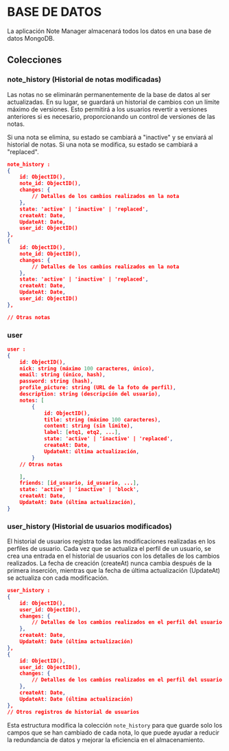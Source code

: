 
# BASE DE DATOS

La aplicación Note Manager almacenará todos los datos en una base de datos MongoDB.

## Colecciones

### note_history (Historial de notas modificadas)

Las notas no se eliminarán permanentemente de la base de datos al ser actualizadas. En su lugar, se guardará un historial de cambios con un límite máximo de versiones. Esto permitirá a los usuarios revertir a versiones anteriores si es necesario, proporcionando un control de versiones de las notas.

Si una nota se elimina, su estado se cambiará a "inactive" y se enviará al historial de notas. Si una nota se modifica, su estado se cambiará a "replaced".

```JSON
note_history :
{
    id: ObjectID(),
    note_id: ObjectID(),
    changes: {
        // Detalles de los cambios realizados en la nota
    },
    state: 'active' | 'inactive' | 'replaced',
    createAt: Date,
    UpdateAt: Date,
    user_id: ObjectID()
},
{
    id: ObjectID(),
    note_id: ObjectID(),
    changes: {
        // Detalles de los cambios realizados en la nota
    },
    state: 'active' | 'inactive' | 'replaced',
    createAt: Date,
    UpdateAt: Date,
    user_id: ObjectID()
},

// Otras notas
```

### user

```JSON
user :
{
    id: ObjectID(),
    nick: string (máximo 100 caracteres, único),
    email: string (único, hash),
    password: string (hash),
    profile_picture: string (URL de la foto de perfil),
    description: string (descripción del usuario),
    notes: [
        {
            id: ObjectID(),
            title: string (máximo 100 caracteres),
            content: string (sin límite),
            label: [etq1, etq2, ...],
            state: 'active' | 'inactive' | 'replaced',
            createAt: Date,
            UpdateAt: última actualización,
        }
    // Otras notas

    ],
    friends: [id_usuario, id_usuario, ...],
    state: 'active' | 'inactive' | 'block',
    createAt: Date,
    UpdateAt: Date (última actualización),
}
```

### user_history (Historial de usuarios modificados)

El historial de usuarios registra todas las modificaciones realizadas en los perfiles de usuario. Cada vez que se actualiza el perfil de un usuario, se crea una entrada en el historial de usuarios con los detalles de los cambios realizados. La fecha de creación (createAt) nunca cambia después de la primera inserción, mientras que la fecha de última actualización (UpdateAt) se actualiza con cada modificación.

```JSON
user_history :
{
    id: ObjectID(),
    user_id: ObjectID(),
    changes: {
        // Detalles de los cambios realizados en el perfil del usuario
    },
    createAt: Date,
    UpdateAt: Date (última actualización)
},
{
    id: ObjectID(),
    user_id: ObjectID(),
    changes: {
        // Detalles de los cambios realizados en el perfil del usuario
    },
    createAt: Date,
    UpdateAt: Date (última actualización)
},
// Otros registros de historial de usuarios
```

Esta estructura modifica la colección `note_history` para que guarde solo los campos que se han cambiado de cada nota, lo que puede ayudar a reducir la redundancia de datos y mejorar la eficiencia en el almacenamiento.